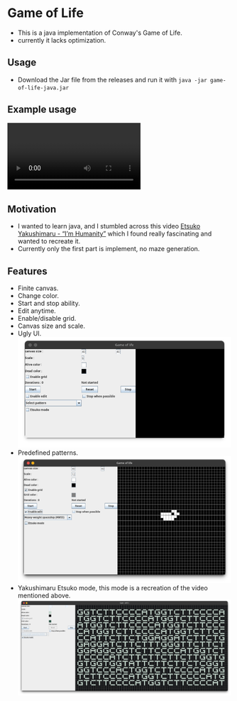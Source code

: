 # Game of Life
- This is a java implementation of Conway's Game of Life.
- currently it lacks optimization.

## Usage
- Download the Jar file from the releases and run it with `java -jar game-of-life-java.jar`

## Example usage

![Usage video showcase](./assests/Example%20Usage.mp4)

## Motivation
- I wanted to learn java, and I stumbled across this video [Etsuko Yakushimaru - “I’m Humanity”](https://www.youtube.com/watch?v=92Dcp9Fbdac) which I found really fascinating and wanted to recreate it.
- Currently only the first part is implement, no maze generation.

## Features
- Finite canvas.
- Change color.
- Start and stop ability.
- Edit anytime.
- Enable/disable grid.
- Canvas size and scale.
- Ugly UI.
![Main Interface](./assests/Interface.png)
- Predefined patterns.
![Predefined patterns](./assests/Pattern%20showcase.png)
- Yakushimaru Etsuko mode, this mode is a recreation of the video mentioned above.
![Yakushimaru Etsuko mode](./assests/Yakushimaru%20Etsuko%20Mode.png)